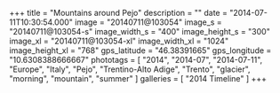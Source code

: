 +++
title = "Mountains around Pejo"
description = ""
date = "2014-07-11T10:30:54.000"
image = "20140711@103054"
image_s = "20140711@103054-s"
image_width_s = "400"
image_height_s = "300"
image_xl = "20140711@103054-xl"
image_width_xl = "1024"
image_height_xl = "768"
gps_latitude = "46.38391665"
gps_longitude = "10.6308388666667"
phototags = [ "2014", "2014-07", "2014-07-11", "Europe", "Italy", "Pejo", "Trentino-Alto Adige", "Trento", "glacier", "morning", "mountain", "summer" ]
galleries = [ "2014 Timeline" ]
+++
